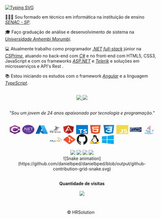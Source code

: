 [![Typing SVG](https://readme-typing-svg.herokuapp.com/?color=00bfbf&size=35&center=true&vCenter=true&width=1000&lines=Olá+Tudo+bem?+Eu+sou+o+Humberto+Ramone👨🏽‍💻;Seja+bem-vindo+ao+meu+perfil+:%29)](https://git.io/typing-svg)

<div>
  <p>👨🏽‍🎓 Sou formado em técnico em informática na instituição de ensino <a href="https://www.sp.senac.br/cursos-tecnicos/curso-tecnico-em-informatica"><i>SENAC - SP</i></a>.</p>
  <p>🎓 Faço graduação de análise e desenvolvimento de sistema na <a href="https://portal.anhembi.br/graduacao/analise-e-desenvolvimento-de-sistemas/"><i>Universidade Anhembi Morumbi</i></a>.</p>
  <p>💻 Atualmente trabalho como programador <a href="https://docs.microsoft.com/pt-br/dotnet/core/introduction"><i>.NET</i></a> <a href="https://www.youtube.com/watch?v=h0HVMDNhAeo"><i>full-stack</i></a> júnior na <a href="https://csprime.com.br/"><i>CSPrime</i></a>, atuando no back-end com <a href="https://docs.microsoft.com/pt-br/dotnet/csharp/"><i>C#</i></a> e no front-end com HTML5, CSS3, JavaScript e com os frameworks <a href="https://dotnet.microsoft.com/en-us/download/dotnet-framework/net40"><i>ASP.NET</i></a> e <a href="https://www.telerik.com/products/aspnet-ajax.aspx"><i>Telerik</i></a> e soluções em microsserviços e API's Rest .</p>
  <p>📚 Estou iniciando os estudos com o framework <a href="https://angular.io/start"><i>Angular</i></a> e a linguagem <a href="https://www.typescriptlang.org/"><i>TypeScript</i></a>.</p>
</div></br>

<div align="center">
  <a href="https://github.com/ramonehb?tab=repositories">
    <img height="150em" src="https://github-readme-stats.vercel.app/api?username=ramonehb&count_private=true&include_all_commits=true&show_icons=true&theme=dracula&hide_border=false&show_owner=true"/>
    <img height="150em" src="https://github-readme-stats.vercel.app/api/top-langs/?username=ramonehb&theme=dracula&hide_border=false&&layout=compact"/>
  </a>
</div>

</br>
<p align="center"><i>"Sou um jovem de 24 anos apaixonado por tecnologia e programação."</i></p>

<div align="center" valign="top"><br>
  <img align="center" alt="Js" height="30" width="40" src="https://raw.githubusercontent.com/devicons/devicon/master/icons/csharp/csharp-original.svg">
  <img align="center" alt="Js" height="30" width="40" src="https://raw.githubusercontent.com/devicons/devicon/master/icons/dotnetcore/dotnetcore-original.svg">
  <img align="center" alt="Js" height="30" width="40" src="https://raw.githubusercontent.com/devicons/devicon/master/icons/azure/azure-original.svg">
  <img align="center" alt="Js" height="30" width="40" src="https://raw.githubusercontent.com/devicons/devicon/master/icons/microsoftsqlserver/microsoftsqlserver-plain-wordmark.svg">
  <img align="center" alt="Js" height="30" width="40" src="https://raw.githubusercontent.com/devicons/devicon/master/icons/angularjs/angularjs-original.svg">
  <img align="center" alt="Js" height="30" width="40" src="https://raw.githubusercontent.com/devicons/devicon/master/icons/typescript/typescript-plain.svg">
  <img align="center" alt="HTML" height="30" width="40" src="https://raw.githubusercontent.com/devicons/devicon/master/icons/html5/html5-original.svg">
  <img align="center" alt="CSS" height="30" width="40" src="https://raw.githubusercontent.com/devicons/devicon/master/icons/css3/css3-original.svg">
  <img align="center" alt="Js" height="30" width="40" src="https://raw.githubusercontent.com/devicons/devicon/master/icons/javascript/javascript-plain.svg">  
  <img align="center" alt="Js" height="30" width="40" src="https://raw.githubusercontent.com/devicons/devicon/master/icons/php/php-original.svg">  
  <img align="center" alt="linux" height="30" width="40" src="https://raw.githubusercontent.com/devicons/devicon/master/icons/java/java-original.svg">
  <img align="center" alt="linux" height="30" width="40" src="https://raw.githubusercontent.com/devicons/devicon/master/icons/mysql/mysql-original-wordmark.svg">
  <img align="center" alt="git" height="30" width="40" src="https://raw.githubusercontent.com/devicons/devicon/master/icons/git/git-original.svg">  
  <img align="center" alt="github" height="35" width="35" src="/assets/GitHub.png">  
  <img align="center" alt="linux" height="30" width="40" src="https://raw.githubusercontent.com/devicons/devicon/master/icons/linux/linux-original.svg">
  <img align="center" alt="linux" height="30" width="40" src="https://raw.githubusercontent.com/devicons/devicon/master/icons/windows8/windows8-original.svg">
</div><br>

<div align="center">
  <a href="https://www.linkedin.com/in/humberto-ramone-8a739917a/" target="_blank"><img src="https://img.shields.io/badge/-LinkedIn-%230077B5?style=for-the-badge&logo=linkedin&logoColor=white" target="_blank"></a> 
  <a href="mailto:humbertorody@gmail.com"><img src="https://img.shields.io/badge/-Gmail-%23333?style=for-the-badge&logo=gmail&logoColor=white" target="_blank"></a>
  <a href="https://www.instagram.com/humberto_r10/" target="_blank"><img src="https://img.shields.io/badge/-Instagram-%23E4405F?style=for-the-badge&logo=instagram&logoColor=white" target="_blank"></a>
  <a href="https://www.facebook.com/humberto.ramone.7" target="_blank"><img src="https://img.shields.io/badge/Facebook-1877F2?style=for-the-badge&logo=facebook&logoColor=white" target="_blank"></a> 
</div>

<div align="center">
  ![Snake animation](https://github.com/danielbped/danielbped/blob/output/github-contribution-grid-snake.svg)
</div>

<div align="center">
  <br><p align="centre"><b>Quantidade de visitas</b></p>  
  <p align="center"><img align="center" src="https://profile-counter.glitch.me/{ramonehb}/count.svg" /></p> 
  <br>
</div>

<div align="center">
  <p class="text-center text-muted">© HRSolution&nbsp;&nbsp;</p>
</div>
